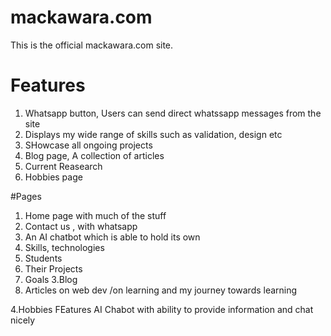 # mackawara.com
This is the official mackawara.com site.

# Features
1. Whatsapp button, Users can send direct whatssapp messages from the site
2. Displays my wide range of skills such as validation, design etc
3. SHowcase all ongoing projects
4. Blog page, A collection of articles
5. Current Reasearch
6. Hobbies page


#Pages
1. Home page with much of the stuff
 1. Contact us , with whatsapp
 2. An AI chatbot which is able to hold its own
 3. Skills, technologies
2. Students
  1. Their Projects
  2. Goals
3.Blog
  1. Articles on web dev /on learning and my journey towards learning

4.Hobbies
FEatures 
AI Chabot with ability to provide information and chat nicely







